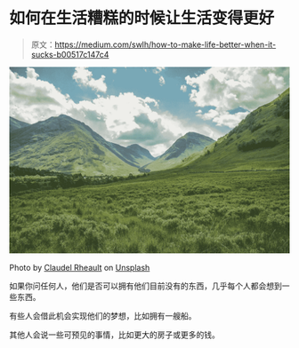 # 如何在生活糟糕的时候让生活变得更好

> 原文：<https://medium.com/swlh/how-to-make-life-better-when-it-sucks-b00517c147c4>

![](img/8b707cf38db82d1769577cdef364adc9.png)

Photo by [Claudel Rheault](https://unsplash.com/photos/ZVbv1akA-l4?utm_source=unsplash&utm_medium=referral&utm_content=creditCopyText) on [Unsplash](https://unsplash.com/search/photos/grass?utm_source=unsplash&utm_medium=referral&utm_content=creditCopyText)

如果你问任何人，他们是否可以拥有他们目前没有的东西，几乎每个人都会想到一些东西。

有些人会借此机会实现他们的梦想，比如拥有一艘船。

其他人会说一些可预见的事情，比如更大的房子或更多的钱。